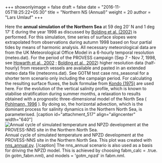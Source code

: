 +++
showonlyimage = false
draft = false
date = "2016-11-05T18:25:22+05:30"
title = "Northern NS (Annual)"
weight = 20
author = "Lars Umlauf"
+++

Here the **annual simulation of the Northern Sea** at 59 deg 20' N and 1 deg 
17' E during the year 1998 as discussed by 
[Bolding et al. (2002)](http://www.sciencedirect.com/science/article/pii/S027843430200122X)
is 
performed. For this simulation, time series of surface slopes were extrapolated 
from observations during autumn 1998 based on four partial tides by means of 
harmonic analysis. All necessary meteorological data are from the UK 
Meteorological Office Model in a 6-hourly temporal resolution (meteo.dat). For 
the period of the PROVESS campaign (Sep 7 - Nov 7, 1998, see 
[Howarth et al., 2002](http://www.sciencedirect.com/science/article/pii/S1385110102001259)
; 
[Bolding et al., 2002](http://www.sciencedirect.com/science/article/pii/S027843430200122X)) 
higher resolution data (half-hourly) from research vessels are available and 
pasted in an extended meteo data file (meteonns.dat). See GOTM test case 
nns_seasonal for a shorter term scenario only including the campaign period. 
For calculating the resulting surface fluxes, the bulk formulae from 
[Kondo (1975)](http://link.springer.com/article/10.1007/BF00232256) 
are used here. For 
the evolution of the vertical salinity profile, which is known to stabilise 
stratification during summer months, a relaxation to results obtained with a 
prognostic three-dimensional model of the North Sea (
[Pohlmann, 1996](http://www.sciencedirect.com/science/article/pii/027843439590885S)
). By 
doing so, the horizontal advection, which is the dominant process for salinity 
dynamics in the Northern North Sea, is parameterised. 
[caption id="attachment_517" align="aligncenter" width="640"]![Annual cycle of simulated temperature and NPZD development at the PROVESS-NNS site in the Northern North Sea.](/portfolio/img/nns_annual.png) 
Annual 
cycle of simulated temperature and NPZD development at the PROVESS-NNS site in 
the Northern North Sea. This plot was created with 
[nns_annual.py](/portfolio/img/nns_annual.py).
[/caption] 
The nns_annual scenario is also used as a basis for driving the 
NPZD model. This is achieved by choosing fabm_calc = .true. (in gotm_fabm.nml), 
and models = 'gotm_npzd' in fabm.nml.

